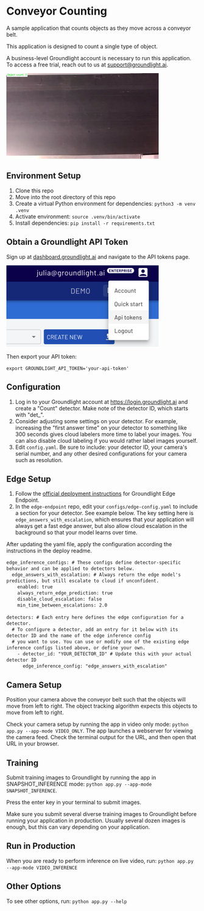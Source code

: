 # Conveyor Counting

A sample application that counts objects as they move across a conveyor belt. 

This application is designed to count a single type of object. 

A business-level Groundlight account is necessary to run this application. To access a free trial, reach out to us at support@groundlight.ai.

<img src="assets/conveyor_counting.webp" alt="Items on Conveyor" width="400">

## Environment Setup
1. Clone this repo
1. Move into the root directory of this repo
1. Create a virtual Python environment for dependencies: `python3 -m venv .venv`
1. Activate environment: `source .venv/bin/activate`
1. Install dependencies: `pip install -r requirements.txt`

## Obtain a Groundlight API Token

Sign up at [dashboard.groundlight.ai](https://dashboard.groundlight.ai/reef/) and navigate to the API tokens page. 


<img src="assets/api_token.png" alt="API Token Page" width="400">


Then export your API token:
```
export GROUNDLIGHT_API_TOKEN='your-api-token'
```


## Configuration
1. Log in to your Groundlight account at https://login.groundlight.ai and create a "Count" detector. Make note of the detector ID, which starts with "det_". 
1. Consider adjusting some settings on your detector. For example, increasing the "first answer time" on your detector to something like 300 seconds gives cloud labelers more time to label your images. You can also disable cloud labeling if you would rather label images yourself. 
1. Edit `config.yaml`. Be sure to include: your detector ID, your camera's serial number, and any other desired configurations for your camera such as resolution.

## Edge Setup
1. Follow the [official deployment instructions](https://github.com/groundlight/edge-endpoint/blob/main/deploy/README.md) for Groundlight Edge Endpoint.
1. In the `edge-endpoint` repo, edit your `configs/edge-config.yaml` to include a section for your detector. See example below. The key setting here is `edge_answers_with_escalation`, which ensures that your application will always get a fast edge answer, but also allow cloud escalation in the background so that your model learns over time.

After updating the yaml file, apply the configuration according the instructions in the deploy readme. 

```
edge_inference_configs: # These configs define detector-specific behavior and can be applied to detectors below.
  edge_answers_with_escalation: # Always return the edge model's predictions, but still escalate to cloud if unconfident.
    enabled: true
    always_return_edge_prediction: true
    disable_cloud_escalation: false
    min_time_between_escalations: 2.0

detectors: # Each entry here defines the edge configuration for a detector.
  # To configure a detector, add an entry for it below with its detector ID and the name of the edge inference config
  # you want to use. You can use or modify one of the existing edge inference configs listed above, or define your own.
    - detector_id: "YOUR_DETECTOR_ID" # Update this with your actual detector ID
      edge_inference_config: "edge_answers_with_escalation"
```
## Camera Setup
Position your camera above the conveyor belt such that the objects will move from left to right. The object tracking algorithm expects this objects to move from left to right.

Check your camera setup by running the app in video only mode: `python app.py --app-mode VIDEO_ONLY`. The app launches a webserver for viewing the camera feed. Check the terminal output for the URL, and then open that URL in your browser. 

## Training
Submit training images to Groundlight by running the app in SNAPSHOT_INFERENCE mode: `python app.py --app-mode SNAPSHOT_INFERENCE`. 

Press the enter key in your terminal to submit images. 

Make sure you submit several diverse training images to Groundlight before running your application in production. Usually several dozen images is enough, but this can vary depending on your application.

## Run in Production
When you are ready to perform inference on live video, run: `python app.py --app-mode VIDEO_INFERENCE`

## Other Options
To see other options, run: `python app.py --help`